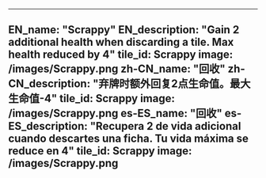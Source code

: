 ---

EN_name: "Scrappy"
EN_description: "Gain 2 additional health when discarding a tile. Max health reduced by 4"
tile_id: Scrappy
image: /images/Scrappy.png
zh-CN_name: "回收"
zh-CN_description: "弃牌时额外回复2点生命值。最大生命值-4"
tile_id: Scrappy
image: /images/Scrappy.png
es-ES_name: "回收"
es-ES_description: "Recupera 2 de vida adicional cuando descartes una ficha. Tu vida máxima se reduce en 4"
tile_id: Scrappy
image: /images/Scrappy.png
---